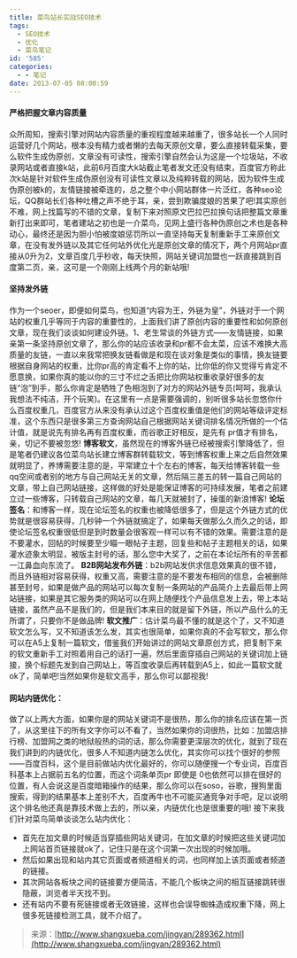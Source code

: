 ```yaml
---
title: 菜鸟站长实战SEO技术
tags:
  - SEO技术
  - 优化
  - 菜鸟笔记
id: '585'
categories:
  - - 笔记
date: 2013-07-05 08:00:59
---
```


#### **严格把握文章内容质量**

众所周知，搜索引擎对网站内容质量的重视程度越来越重了，很多站长一个人同时运营好几个网站，根本没有精力或者懒的去每天原创文章，要么直接转载采集，要么软件生成伪原创，文章没有可读性，搜索引擎自然会认为这是一个垃圾站，不收录网站或者直接k站，此前6月百度大k站截止笔者发文还没有结束，百度官方称此次k站是针对软件生成伪原创没有可读性文章以及纯粹转载的网站，因为软件生成伪原创被k的，友情链接被牵连的，总之整个中小网站群体一片泛红，各种seo论坛，QQ群站长们各种吐槽之声不绝于耳，亲，尝到欺骗度娘的苦果了吧!其实原创不难，网上找篇写的不错的文章，复制下来对照原文巴拉巴拉换句话把整篇文章重新打出来即可，笔者建站之初也是一介菜鸟，见网上盛行各种伪原创之术也是各种动心，最终还是因为胆小怕被度娘惩罚所以一直坚持每天复制重新手工来原创文章，在没有发外链以及其它任何站外优化光是原创文章的情况下，两个月网站pr直接从0升为2，文章百度几乎秒收，每天快照，网站关键词加盟也一跃直接跳到百度第二页，亲，这可是一个刚刚上线两个月的新站哦!

#### 坚持发外链

作为一个seoer，即便如何菜鸟，也知道“内容为王，外链为皇”，外链对于一个网站的权重几乎等同于内容的重要性的，上面我们讲了原创内容的重要性和如何原创文章，现在我们谈谈如何建设外链。1、老生常谈的外链方式——友情链接，如果亲第一条坚持原创文章了，那么你的站应该收录和pr都不会太菜，应该不难换大高质量的友链，一直以来我常把换友链看做是和现在谈对象是类似的事情，换友链要根据自身网站的权重，比你pr高的肯定看不上你的站，比你低的你又觉得亏肯定不愿意换，如果你真的能以你的三寸不烂之舌把比你网站权重收录好很多的友链“泡”到手，那么你肯定是牺牲了色相泡到了对方的网站外链专员(呵呵，我承认我想法不纯洁，开个玩笑)。在这里有一点是需要强调的，别听很多站长忽悠你什么百度权重几，百度官方从来没有承认过这个百度权重值是他们的网站等级评定标准，这个东西只是很多第三方查询网站自己根据网站关键词排名情况所做的一个估计值，就是说先有排名再有百度权重，而谷歌正好相反，是先有 pr值才有排名，亲，切记不要被忽悠! **博客软文**，虽然现在的博客外链已经被搜索引擎降低了，但是笔者仍建议各位菜鸟站长建立博客群转载软文，等到博客权重上来之后自然效果就明显了，养博需要注意的是，平常建立十个左右的博客，每天给博客转载一些qq空间或者别的地方与自己网站无关的文章，然后隔三差五的转一篇自己网站的文章，带上自己网站链接，这样做的好处是能保证博客的可持续发展，笔者之前建立过一些博客，只转载自己网站的文章，每几天就被封了，操蛋的新浪博客! **论坛签名**：和博客一样，现在论坛签名的权重也被降低很多了，但是这个外链方式的优势就是很容易获得，几秒钟一个外链就搞定了，如果每天做那么久而久之的话，即使论坛签名权重很低但是到时数量会很客观一样可以有不错的效果。需要注意的是不要灌水，回帖的时候要至少瞄一眼帖子主题，回复些和帖子主题相关的话，如果灌水迹象太明显，被版主封号的话，那么您中大奖了，之前在本论坛所有的辛苦都一江鼻血向东流了。 **B2B网站发布外链**：b2b网站发供求信息效果真的很不错，而且外链相对容易获得，权重又高，需要注意的是不要发布相同的信息，会被删除甚至封号，如果是做产品的网站可以每次复制一条网站的产品简介上去最后带上网站链接，如果是其它服务类的网站可以在网上随便找个产品信息发上去，带上本站链接，虽然产品不是我们的，但是我们本来目的就是留下外链，所以产品什么的无所谓了，只要你不是做品牌! **软文推广**：估计菜鸟最不懂的就是这个了，又不知道软文怎么写，又不知道该怎么发，其实也很简单，如果你真的不会写软文，那么你可以在A5上复制一篇软文，借鉴我们开始讲过的网站文章原创方式，把复制下来的软文重新手工对照着用自己的话打一遍，然后里面穿插自己网站的关键词加上链接，换个标题先发到自己网站上，等百度收录后再转载到A5上，如此一篇软文就ok了，简单吧!当然如果你是软文高手，那么你可以鄙视我!

#### **网站内链优化**：

做了以上两大方面，如果你是的网站关键词不是很热，那么你的排名应该在第一页了，从这里往下的所有文字你可以不看了，当然如果你的词很热，比如：加盟店排行榜、加盟网之类的地狱般热的词的话，那么你需要更深层次的优化，就到了现在我们讲到的内链优化，很多人不知道内链怎么优化，其实你可以找个很好的参照——百度百科，这个是目前做站内优化最好的，你可以随便搜一个专业词，百度百科基本上占据前五名的位置，而这个词条单页pr 即使是 0也依然可以排在很好的位置，有人会说这是百度暗箱操作的结果，那么你可以在soso，谷歌，搜狗里面搜索，得到的结果基本上差别不大，百度再牛也不可能买通竞争对手吧，足以说明这个排名他还真是靠技术做上去的，所以亲，内链优化也是很重要的哦! 接下来我们针对菜鸟简单谈谈怎么站内优化：

*   首先在加文章的时候适当穿插些网站关键词，在加文章的时候把这些关键词加上网站首页链接就ok了，记住只是在这个词第一次出现的时候加哦。
*   然后如果出现和站内其它页面或者频道相关的词，也同样加上该页面或者频道的链接。
*   其次网站各板块之间的链接要方便简洁，不能几个板块之间的相互链接跳转很隐蔽，浏览者半天找不到。
*   还有站内不要有死链接或者无效链接，这样也会误导蜘蛛造成权重下降，网上很多死链接检测工具，就不介绍了。

> 来源：[http://www.shangxueba.com/jingyan/289362.html](http://www.shangxueba.com/jingyan/289362.html)